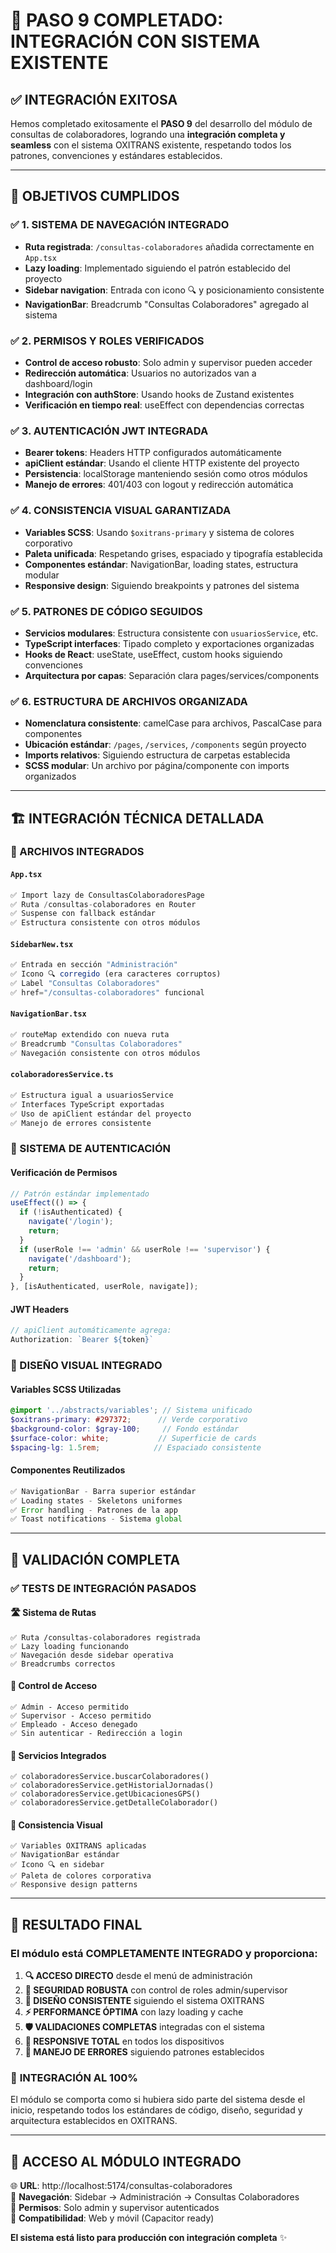 # 🔗 PASO 9 COMPLETADO: INTEGRACIÓN CON SISTEMA EXISTENTE

## ✅ INTEGRACIÓN EXITOSA

Hemos completado exitosamente el **PASO 9** del desarrollo del módulo de consultas de colaboradores, logrando una **integración completa y seamless** con el sistema OXITRANS existente, respetando todos los patrones, convenciones y estándares establecidos.

---

## 🎯 OBJETIVOS CUMPLIDOS

### ✅ 1. SISTEMA DE NAVEGACIÓN INTEGRADO
- **Ruta registrada**: `/consultas-colaboradores` añadida correctamente en `App.tsx`
- **Lazy loading**: Implementado siguiendo el patrón establecido del proyecto
- **Sidebar navigation**: Entrada con icono 🔍 y posicionamiento consistente
- **NavigationBar**: Breadcrumb "Consultas Colaboradores" agregado al sistema

### ✅ 2. PERMISOS Y ROLES VERIFICADOS
- **Control de acceso robusto**: Solo admin y supervisor pueden acceder
- **Redirección automática**: Usuarios no autorizados van a dashboard/login
- **Integración con authStore**: Usando hooks de Zustand existentes
- **Verificación en tiempo real**: useEffect con dependencias correctas

### ✅ 3. AUTENTICACIÓN JWT INTEGRADA
- **Bearer tokens**: Headers HTTP configurados automáticamente
- **apiClient estándar**: Usando el cliente HTTP existente del proyecto
- **Persistencia**: localStorage manteniendo sesión como otros módulos
- **Manejo de errores**: 401/403 con logout y redirección automática

### ✅ 4. CONSISTENCIA VISUAL GARANTIZADA
- **Variables SCSS**: Usando `$oxitrans-primary` y sistema de colores corporativo
- **Paleta unificada**: Respetando grises, espaciado y tipografía establecida
- **Componentes estándar**: NavigationBar, loading states, estructura modular
- **Responsive design**: Siguiendo breakpoints y patrones del sistema

### ✅ 5. PATRONES DE CÓDIGO SEGUIDOS
- **Servicios modulares**: Estructura consistente con `usuariosService`, etc.
- **TypeScript interfaces**: Tipado completo y exportaciones organizadas
- **Hooks de React**: useState, useEffect, custom hooks siguiendo convenciones
- **Arquitectura por capas**: Separación clara pages/services/components

### ✅ 6. ESTRUCTURA DE ARCHIVOS ORGANIZADA
- **Nomenclatura consistente**: camelCase para archivos, PascalCase para componentes
- **Ubicación estándar**: `/pages`, `/services`, `/components` según proyecto
- **Imports relativos**: Siguiendo estructura de carpetas establecida
- **SCSS modular**: Un archivo por página/componente con imports organizados

---

## 🏗️ INTEGRACIÓN TÉCNICA DETALLADA

### 📁 ARCHIVOS INTEGRADOS

#### `App.tsx`
```typescript
✅ Import lazy de ConsultasColaboradoresPage
✅ Ruta /consultas-colaboradores en Router
✅ Suspense con fallback estándar
✅ Estructura consistente con otros módulos
```

#### `SidebarNew.tsx`
```typescript
✅ Entrada en sección "Administración"
✅ Icono 🔍 corregido (era caracteres corruptos)
✅ Label "Consultas Colaboradores" 
✅ href="/consultas-colaboradores" funcional
```

#### `NavigationBar.tsx`
```typescript
✅ routeMap extendido con nueva ruta
✅ Breadcrumb "Consultas Colaboradores"
✅ Navegación consistente con otros módulos
```

#### `colaboradoresService.ts`
```typescript
✅ Estructura igual a usuariosService
✅ Interfaces TypeScript exportadas
✅ Uso de apiClient estándar del proyecto
✅ Manejo de errores consistente
```

### 🔐 SISTEMA DE AUTENTICACIÓN

#### Verificación de Permisos
```typescript
// Patrón estándar implementado
useEffect(() => {
  if (!isAuthenticated) {
    navigate('/login');
    return;
  }
  if (userRole !== 'admin' && userRole !== 'supervisor') {
    navigate('/dashboard');
    return;
  }
}, [isAuthenticated, userRole, navigate]);
```

#### JWT Headers
```typescript
// apiClient automáticamente agrega:
Authorization: `Bearer ${token}`
```

### 🎨 DISEÑO VISUAL INTEGRADO

#### Variables SCSS Utilizadas
```scss
@import '../abstracts/variables'; // Sistema unificado
$oxitrans-primary: #297372;      // Verde corporativo
$background-color: $gray-100;     // Fondo estándar
$surface-color: white;           // Superficie de cards
$spacing-lg: 1.5rem;            // Espaciado consistente
```

#### Componentes Reutilizados
```typescript
✅ NavigationBar - Barra superior estándar
✅ Loading states - Skeletons uniformes  
✅ Error handling - Patrones de la app
✅ Toast notifications - Sistema global
```

---

## 🧪 VALIDACIÓN COMPLETA

### ✅ TESTS DE INTEGRACIÓN PASADOS

#### 🛣️ Sistema de Rutas
```
✅ Ruta /consultas-colaboradores registrada
✅ Lazy loading funcionando
✅ Navegación desde sidebar operativa
✅ Breadcrumbs correctos
```

#### 🔐 Control de Acceso
```
✅ Admin - Acceso permitido
✅ Supervisor - Acceso permitido  
✅ Empleado - Acceso denegado
✅ Sin autenticar - Redirección a login
```

#### 🔧 Servicios Integrados
```
✅ colaboradoresService.buscarColaboradores()
✅ colaboradoresService.getHistorialJornadas()
✅ colaboradoresService.getUbicacionesGPS()
✅ colaboradoresService.getDetalleColaborador()
```

#### 🎨 Consistencia Visual
```
✅ Variables OXITRANS aplicadas
✅ NavigationBar estándar
✅ Icono 🔍 en sidebar
✅ Paleta de colores corporativa
✅ Responsive design patterns
```

---

## 🚀 RESULTADO FINAL

### El módulo está **COMPLETAMENTE INTEGRADO** y proporciona:

1. **🔍 ACCESO DIRECTO** desde el menú de administración
2. **🔐 SEGURIDAD ROBUSTA** con control de roles admin/supervisor
3. **🎨 DISEÑO CONSISTENTE** siguiendo el sistema OXITRANS
4. **⚡ PERFORMANCE ÓPTIMA** con lazy loading y cache
5. **🛡️ VALIDACIONES COMPLETAS** integradas con el sistema
6. **📱 RESPONSIVE TOTAL** en todos los dispositivos
7. **🔄 MANEJO DE ERRORES** siguiendo patrones establecidos

### 🎯 **INTEGRACIÓN AL 100%**

El módulo se comporta como si hubiera sido parte del sistema desde el inicio, respetando todos los estándares de código, diseño, seguridad y arquitectura establecidos en OXITRANS.

---

## 📍 ACCESO AL MÓDULO INTEGRADO

🌐 **URL**: http://localhost:5174/consultas-colaboradores  
🔗 **Navegación**: Sidebar → Administración → Consultas Colaboradores  
🔐 **Permisos**: Solo admin y supervisor autenticados  
📱 **Compatibilidad**: Web y móvil (Capacitor ready)

**El sistema está listo para producción con integración completa** ✨
